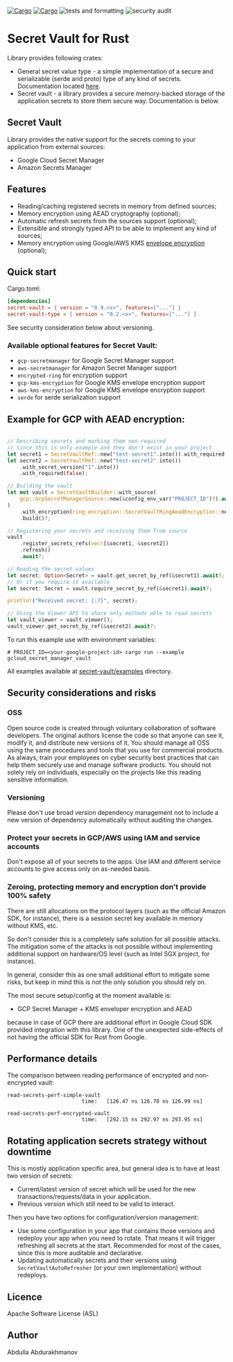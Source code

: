 [![Cargo](https://img.shields.io/crates/v/secret-vault.svg)](https://crates.io/crates/secret-vault)
[![Cargo](https://img.shields.io/crates/v/secret-vault-value.svg)](https://crates.io/crates/secret-vault-value)
![tests and formatting](https://github.com/abdolence/secret-vault-rs/workflows/tests%20&amp;%20formatting/badge.svg)
![security audit](https://github.com/abdolence/secret-vault-rs/workflows/security%20audit/badge.svg)

# Secret Vault for Rust

Library provides following crates:

- General secret value type - a simple implementation of a secure and serializable (serde and proto) type
  of any kind of secrets. Documentation located [here](secret-value/README.md).
- Secret vault - a library provides a secure memory-backed storage of the application secrets to store them secure way.
  Documentation is below.

## Secret Vault 

Library provides the native support for the secrets coming to your application from external sources:
 - Google Cloud Secret Manager
 - Amazon Secrets Manager

## Features
- Reading/caching registered secrets in memory from defined sources;
- Memory encryption using AEAD cryptography (optional);
- Automatic refresh secrets from the sources support (optional);
- Extensible and strongly typed API to be able to implement any kind of sources;
- Memory encryption using Google/AWS KMS [envelope encryption](https://cloud.google.com/kms/docs/envelope-encryption) (optional);


## Quick start

Cargo.toml:
```toml
[dependencies]
secret-vault = { version = "0.9.<x>", features=["..."] }
secret-vault-type = { version = "0.2.<x>", features=["..."] }
```
See security consideration below about versioning.

### Available optional features for Secret Vault:
- `gcp-secretmanager` for Google Secret Manager support
- `aws-secretmanager` for Amazon Secret Manager support
- `encrypted-ring` for encryption support
- `gcp-kms-encryption` for Google KMS envelope encryption support
- `aws-kms-encryption` for Google KMS envelope encryption support
- `serde` for serde serialization support

## Example for GCP with AEAD encryption:

```rust

// Describing secrets and marking them non-required
// since this is only example and they don't exist in your project
let secret1 = SecretVaultRef::new("test-secret1".into()).with_required(false);
let secret2 = SecretVaultRef::new("test-secret2".into())
    .with_secret_version("1".into())
    .with_required(false);

// Building the vault
let mut vault = SecretVaultBuilder::with_source(
    gcp::GcpSecretManagerSource::new(&config_env_var("PROJECT_ID")?).await?,
)
    .with_encryption(ring_encryption::SecretVaultRingAeadEncryption::new()?)
    .build()?;

// Registering your secrets and receiving them from source
vault
    .register_secrets_refs(vec![&secret1, &secret2])
    .refresh()
    .await?;

// Reading the secret values
let secret: Option<Secret> = vault.get_secret_by_ref(&secret1).await?;
// Or if you require it available
let secret: Secret = vault.require_secret_by_ref(&secret1).await?;

println!("Received secret: {:?}", secret);

// Using the Viewer API to share only methods able to read secrets
let vault_viewer = vault.viewer();
vault_viewer.get_secret_by_ref(&secret2).await?;

```

To run this example use with environment variables:
```
# PROJECT_ID=<your-google-project-id> cargo run --example gcloud_secret_manager_vault
```

All examples available at [secret-vault/examples](secret-vault/examples) directory.

## Security considerations and risks

### OSS
Open source code is created through voluntary collaboration of software developers.
The original authors license the code so that anyone can see it, modify it, and
distribute new versions of it.
You should manage all OSS using the same procedures and tools that you use for
commercial products. As always, train your employees on
cyber security best practices that can help them securely 
use and manage software products.
You should not solely rely on individuals, especially on the projects like this
reading sensitive information.

### Versioning
Please don't use broad version dependency management not to include
a new version of dependency automatically without auditing the changes.

### Protect your secrets in GCP/AWS using IAM and service accounts
Don't expose all of your secrets to the apps. 
Use IAM and different service accounts to give access only on as-needed basis.

### Zeroing, protecting memory and encryption don't provide 100% safety
There are still allocations on the protocol layers (such as the official Amazon SDK, for instance), 
there is a session secret key available in memory without KMS, etc.

So don't consider this is a completely safe solution for all possible attacks.
The mitigation some of the attacks is not possible without implementing
additional support on hardware/OS level (such as Intel SGX project, for instance).

In general, consider this as one small additional effort to mitigate some risks,
but keep in mind this is not the only solution you should rely on.

The most secure setup/config at the moment available is:
- GCP Secret Manager + KMS enveloper encryption and AEAD

because in case of GCP there are additional effort in Google Cloud SDK provided integration with this library.
One of the unexpected side-effects of not having the official SDK for Rust from Google.

## Performance details

The comparison between reading performance of encrypted and non-encrypted vault:

```
read-secrets-perf-simple-vault
                        time:   [126.47 ns 126.70 ns 126.99 ns]

read-secrets-perf-encrypted-vault
                        time:   [292.15 ns 292.97 ns 293.95 ns]
```

## Rotating application secrets strategy without downtime
This is mostly application specific area, but general idea is
to have at least two version of secrets:

- Current/latest version of secret which will be used for the new transactions/requests/data
  in your application.
- Previous version which still need to be valid to interact.

Then you have two options for configuration/version management:

- Use some configuration in your app that contains those versions and redeploy your app when you need to rotate.
  That means it will trigger refreshing all secrets at the start.
  Recommended for most of the cases, since this is more auditable and declarative.
- Updating automatically secrets and their versions using `SecretVaultAutoRefresher`
  (or your own implementation) without redeploys.

## Licence
Apache Software License (ASL)

## Author
Abdulla Abdurakhmanov

